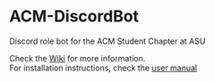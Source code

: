 # ACM-DiscordBot

Discord role bot for the ACM Student Chapter at ASU

Check the [Wiki](https://github.com/mgrist/ACM-DiscordBot/wiki) for more information.<br>
For installation instructions, check the [user manual](https://github.com/mgrist/ACM-DiscordBot/wiki/User-Manual)
